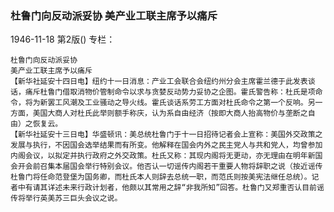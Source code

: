 ### 杜鲁门向反动派妥协  美产业工联主席予以痛斥

1946-11-18
第2版()
专栏：

    杜鲁门向反动派妥协
    美产业工联主席予以痛斥
    【新华社延安十四日电】纽约十一日消息：产业工会联合会纽约州分会主席霍兰德于此发表谈话，痛斥杜鲁门借取消物价管制命令以求与贪婪反动势力妥协之企图。霍氏警告称：杜氏是项命令，将为新罢工风潮及工业骚动之导火线。霍氏谈话系劳工方面对杜氏命令之第一个反响。另一方面，美国大商人对杜氏此举则额手称庆，认为系自由经济（按即大商人抬高物价与垄断之自由）之恢复云。
    【新华社延安十三日电】华盛顿讯：美总统杜鲁门于十一日招待记者会上宣称：美国外交政策之发展与执行，不因国会选举结果而有所变。他解释在国会内外之民主党人与共和党人，均曾参加内阁会议，以拟定并执行政府之外交政策。杜氏又称：其现内阁将无更动，亦无理由在明年新国会开会前召集本届国会举行特别会议。他否认一切谣传内阁若干重要人物将辞职之说（按近谣传杜鲁门将任命范登堡为国务卿，而杜氏本人则辞去总统一职，而范氏则按美宪法继任总统）。记者中有请其详述未来行政计划者，他颇以其常用之辞“非我所知”回答。杜鲁门又郑重否认目前谣传将举行英美苏三巨头会议之说。
